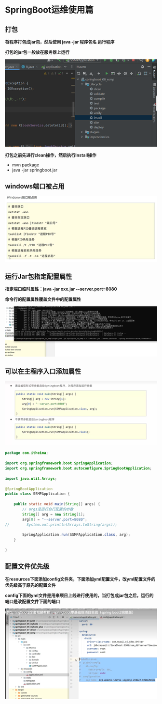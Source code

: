 # SpringBoot运维使用篇

## 打包

**将程序打包成jar包，然后使用 java -jar 程序包名  运行程序**

**打包的jar包一般放在服务器上运行**


![图 2](../images/42bb7ebe50fe8874458dd7b990cbc67807943ba16d6a7d358ab56dcd9ef781fb.png)  

**打包之前先进行clean操作，然后执行Install操作**


* mvn package
* java -jar springboot.jar

## windows端口被占用

![图 3](../images/001bc74032b86683551cf1f8bd901193ce3f72aff5310f73ea8a407ea75bcc99.png)  


## 运行Jar包指定配置属性

**指定端口临时属性：java -jar xxx.jar --server.port=8080**

**命令行的配置属性覆盖文件中的配置属性**

![图 4](../images/d98553585aa3ce0afa097bc31feb794df074e621a6f72a4881e3c9b030096148.png)  



## 可以在主程序入口添加属性

![图 5](../images/0f2507d6d1846e227ee749aeffb16b2b6b9615c141435fe49ad8460f8cfa923c.png)  

```java
package com.itheima;

import org.springframework.boot.SpringApplication;
import org.springframework.boot.autoconfigure.SpringBootApplication;

import java.util.Arrays;

@SpringBootApplication
public class SSMPApplication {

    public static void main(String[] args) {
        // args是运行自行配置的参数
        String[] arg = new String[1];
        arg[0] = "--server.port=8080";
//        System.out.println(Arrays.toString(args));

        SpringApplication.run(SSMPApplication.class, arg);
    }

}
```


## 配置文件优先级

**在resources下面添加config文件夹，下面添加yml配置文件，改yml配置文件的优先级高于原先的配置文件**

**config下面的yml文件是用来项目上线进行使用的，当打包成jar包之后，运行的端口是改配置文件下面的端口**

![图 6](../images/bb992bc7849b669dd9a0b8b87d1c2c425b8437fb1a9814f98163637f3f0f6af8.png)  



